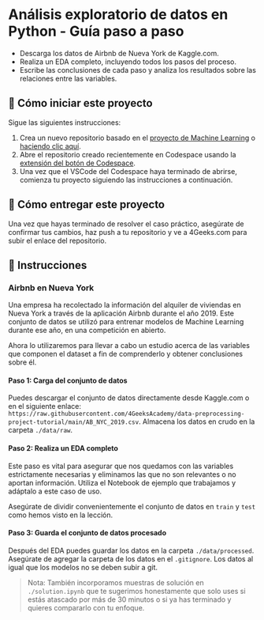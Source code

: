 <!-- hide -->
# Análisis exploratorio de datos en Python - Guía paso a paso
<!-- endhide -->

- Descarga los datos de Airbnb de Nueva York de Kaggle.com.
- Realiza un EDA completo, incluyendo todos los pasos del proceso.
- Escribe las conclusiones de cada paso y analiza los resultados sobre las relaciones entre las variables.

## 🌱 Cómo iniciar este proyecto

Sigue las siguientes instrucciones:

1. Crea un nuevo repositorio basado en el [proyecto de Machine Learning](https://github.com/4GeeksAcademy/machine-learning-python-template/) o [haciendo clic aquí](https://github.com/4GeeksAcademy/machine-learning-python-template/generate).
2. Abre el repositorio creado recientemente en Codespace usando la [extensión del botón de Codespace](https://docs.github.com/es/codespaces/developing-in-codespaces/creating-a-codespace-for-a-repository#creating-a-codespace-for-a-repository).
3. Una vez que el VSCode del Codespace haya terminado de abrirse, comienza tu proyecto siguiendo las instrucciones a continuación.

## 🚛 Cómo entregar este proyecto

Una vez que hayas terminado de resolver el caso práctico, asegúrate de confirmar tus cambios, haz push a tu repositorio y ve a 4Geeks.com para subir el enlace del repositorio.

## 📝 Instrucciones

### Airbnb en Nueva York

Una empresa ha recolectado la información del alquiler de viviendas en Nueva York a través de la aplicación Airbnb durante el año 2019. Este conjunto de datos se utilizó para entrenar modelos de Machine Learning durante ese año, en una competición en abierto.

Ahora lo utilizaremos para llevar a cabo un estudio acerca de las variables que componen el dataset a fin de comprenderlo y obtener conclusiones sobre él.

#### Paso 1: Carga del conjunto de datos

Puedes descargar el conjunto de datos directamente desde Kaggle.com o en el siguiente enlace: `https://raw.githubusercontent.com/4GeeksAcademy/data-preprocessing-project-tutorial/main/AB_NYC_2019.csv`. Almacena los datos en crudo en la carpeta `./data/raw`.

#### Paso 2: Realiza un EDA completo

Este paso es vital para asegurar que nos quedamos con las variables estrictamente necesarias y eliminamos las que no son relevantes o no aportan información. Utiliza el Notebook de ejemplo que trabajamos y adáptalo a este caso de uso.

Asegúrate de dividir convenientemente el conjunto de datos en `train` y `test` como hemos visto en la lección.

#### Paso 3: Guarda el conjunto de datos procesado

Después del EDA puedes guardar los datos en la carpeta `./data/processed`. Asegúrate de agregar la carpeta de los datos en el `.gitignore`. Los datos al igual que los modelos no se deben subir a git.

> Nota: También incorporamos muestras de solución en `./solution.ipynb` que te sugerimos honestamente que solo uses si estás atascado por más de 30 minutos o si ya has terminado y quieres compararlo con tu enfoque.

